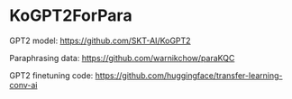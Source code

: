 # KoGPT2ForPara

GPT2 model: https://github.com/SKT-AI/KoGPT2

Paraphrasing data: https://github.com/warnikchow/paraKQC

GPT2 finetuning code: https://github.com/huggingface/transfer-learning-conv-ai
